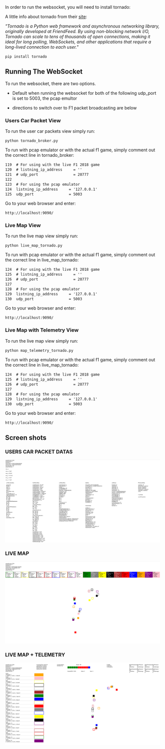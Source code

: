 In order to run the websocket, you will need to install tornado:

A little info about tornado from their [site](https://www.tornadoweb.org/en/stable/):

*"Tornado is a Python web framework and asynchronous networking library, originally developed at FriendFeed. By using non-blocking network I/O, Tornado can scale to tens of thousands of open connections, making it ideal for long polling, WebSockets, and other applications that require a long-lived connection to each user."*


    pip install tornado

## Running The WebSocket

To run the websocket, there are two options.

* Default when running the websocket for both of the following udp_port is set to 5003, the pcap emultor

* directions to switch over to F1 packet broadcasting are below

### Users Car Packet View

To run the user car packets view simply run:

    python tornado_broker.py

To run with pcap emulator or with the actual f1 game, simply comment out the correct line in tornado_broker:

    119  # For using with the live F1 2018 game
    120  # listning_ip_address     = ''
    121  # udp_port                = 20777
    122  
    123  # For using the pcap emulator
    124  listning_ip_address     = '127.0.0.1'
    125  udp_port                = 5003

Go to your web browser and enter:

    http://localhost:9090/


### Live Map View

To run the live map view simply run:

    python live_map_tornado.py

To run with pcap emulator or with the actual f1 game, simply comment out the correct line in live_map_tornado:

    124  # For using with the live F1 2018 game
    125  # listning_ip_address     = ''
    126  # udp_port                = 20777
    127      
    128  # For using the pcap emulator
    129  listning_ip_address     = '127.0.0.1'
    130  udp_port                = 5003

Go to your web browser and enter:

    http://localhost:9090/

### Live Map with Telemetry View

To run the live map view simply run:

    python map_telemetry_tornado.py

To run with pcap emulator or with the actual f1 game, simply comment out the correct line in live_map_tornado:

    124  # For using with the live F1 2018 game
    125  # listning_ip_address     = ''
    126  # udp_port                = 20777
    127      
    128  # For using the pcap emulator
    129  listning_ip_address     = '127.0.0.1'
    130  udp_port                = 5003

Go to your web browser and enter:

    http://localhost:9090/




## Screen shots
### USERS CAR PACKET DATAS
![USER_CAR_PACKET_DATAS](./screenshots/user_car_packet_view.png)

### LIVE MAP
![LIVE_MAP](./screenshots/live_map_view.png)

### LIVE MAP + TELEMETRY
![MAP_TELEMETRY](./screenshots/map_telemetry_screenshot.png)
